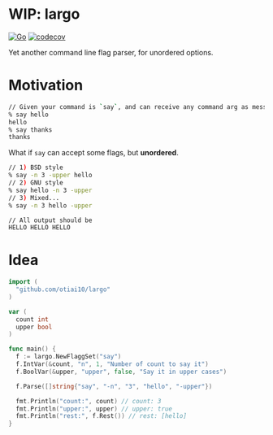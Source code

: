 # WIP: largo

[![Go](https://github.com/otiai10/largo/actions/workflows/go.yaml/badge.svg)](https://github.com/otiai10/largo/actions/workflows/go.yaml)
[![codecov](https://codecov.io/gh/otiai10/largo/branch/main/graph/badge.svg?token=OrcqSORFpr)](https://codecov.io/gh/otiai10/largo)

Yet another command line flag parser, for unordered options.

# Motivation

```sh
// Given your command is `say`, and can receive any command arg as message.
% say hello
hello
% say thanks
thanks
```

What if `say` can accept some flags, but **unordered**.

```sh
// 1) BSD style
% say -n 3 -upper hello
// 2) GNU style
% say hello -n 3 -upper
// 3) Mixed...
% say -n 3 hello -upper

// All output should be
HELLO HELLO HELLO
```

# Idea

```go
import (
  "github.com/otiai10/largo"
)

var (
  count int
  upper bool
)

func main() {
  f := largo.NewFlaggSet("say")
  f.IntVar(&count, "n", 1, "Number of count to say it")
  f.BoolVar(&upper, "upper", false, "Say it in upper cases")

  f.Parse([]string{"say", "-n", "3", "hello", "-upper"})

  fmt.Println("count:", count) // count: 3
  fmt.Println("upper:", upper) // upper: true
  fmt.Println("rest:", f.Rest()) // rest: [hello]
}
```

